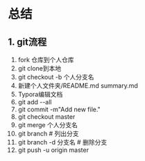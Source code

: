 # 总结

## 1. git流程

1. fork 仓库到个人仓库
2. git clone到本地
3. git checkout -b 个人分支名
4. 新建个人文件夹/README.md summary.md
5. Typora编辑文档
6. git add --all
7. git commit -m"Add new file."
8. git checkout master
9. git merge 个人分支名
10. git branch # 列出分支
11. git branch -d 分支名 # 删除分支
8. git push -u origin master

